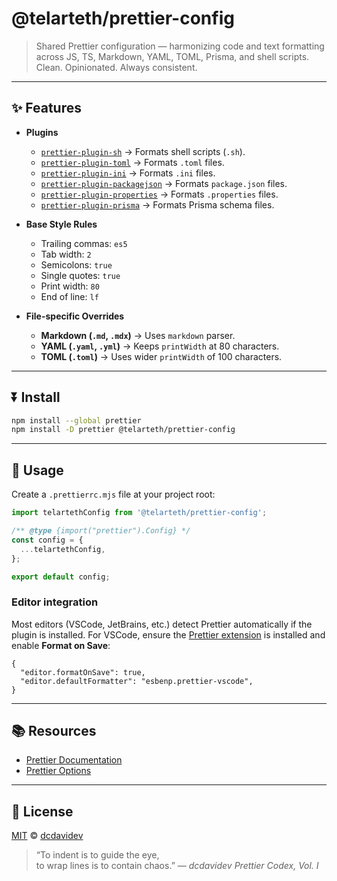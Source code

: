 # @telarteth/prettier-config

> Shared Prettier configuration — harmonizing code and text formatting across JS, TS, Markdown, YAML, TOML, Prisma, and shell scripts.  
> Clean. Opinionated. Always consistent.

---

## ✨ Features

- **Plugins**
  - [`prettier-plugin-sh`](https://github.com/un-ts/prettier/tree/master/packages/prettier-plugin-sh) → Formats shell scripts (`.sh`).
  - [`prettier-plugin-toml`](https://github.com/bd82/toml-tools/tree/master/packages/prettier-plugin-toml) → Formats `.toml` files.
  - [`prettier-plugin-ini`](https://github.com/kddnewton/prettier-plugin-ini) → Formats `.ini` files.
  - [`prettier-plugin-packagejson`](https://github.com/matzkoh/prettier-plugin-packagejson) → Formats `package.json` files.
  - [`prettier-plugin-properties`](https://github.com/eemeli/prettier-plugin-properties) → Formats `.properties` files.
  - [`prettier-plugin-prisma`](https://github.com/omar-dulaimi/prettier-plugin-prisma) → Formats Prisma schema files.

- **Base Style Rules**
  - Trailing commas: `es5`
  - Tab width: `2`
  - Semicolons: `true`
  - Single quotes: `true`
  - Print width: `80`
  - End of line: `lf`

- **File-specific Overrides**
  - **Markdown (`.md`, `.mdx`)** → Uses `markdown` parser.
  - **YAML (`.yaml`, `.yml`)** → Keeps `printWidth` at 80 characters.
  - **TOML (`.toml`)** → Uses wider `printWidth` of 100 characters.

---

## ⏬ Install

```bash
npm install --global prettier
npm install -D prettier @telarteth/prettier-config
```

---

## 🚀 Usage

Create a `.prettierrc.mjs` file at your project root:

```ts
import telartethConfig from '@telarteth/prettier-config';

/** @type {import("prettier").Config} */
const config = {
  ...telartethConfig,
};

export default config;
```

### Editor integration

Most editors (VSCode, JetBrains, etc.) detect Prettier automatically if the plugin is installed.
For VSCode, ensure the [Prettier extension](https://marketplace.visualstudio.com/items?itemName=esbenp.prettier-vscode) is installed and enable **Format on Save**:

```jsonc
{
  "editor.formatOnSave": true,
  "editor.defaultFormatter": "esbenp.prettier-vscode",
}
```

---

## 📚 Resources

- [Prettier Documentation](https://prettier.io/docs/en/configuration.html)
- [Prettier Options](https://prettier.io/docs/en/options.html)

---

## 📄 License

[MIT](./LICENSE) © [dcdavidev](https://github.com/dcdavidev)

> “To indent is to guide the eye,  
> to wrap lines is to contain chaos.” — _dcdavidev Prettier Codex, Vol. I_
